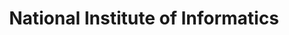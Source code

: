 ---
dateStart: 2005-11-21
dateEnd: 2005-11-21
title: "National Institute of Informatics"
venue: "National Institute of Informatics"
organizer: "Katy Börner, Ryutaru Ichise"
credit: "Places & Spaces"
city: Tokyo
state:
country: USA
pdfLink:
venueImages:
 - sm: image01.sm.jpg
   lg: image01.lg.jpg
 - sm: image02.sm.jpg
   lg: image02.lg.jpg
---
